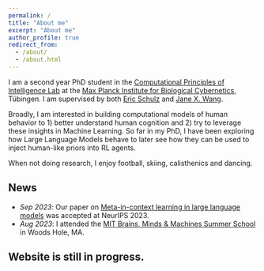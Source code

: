 ```yaml
---
permalink: /
title: "About me"
excerpt: "About me"
author_profile: true
redirect_from: 
  - /about/
  - /about.html
---
```


I am a second year PhD student in the [Computational Principles of Intelligence Lab](http://cpilab.org/) at the [Max Planck Institute for Biological Cybernetics](https://www.kyb.tuebingen.mpg.de/en), Tübingen. I am supervised by both [Eric Schulz](https://cpilab.org/eric.html) and [Jane X. Wang](http://www.janexwang.com/). 

Broadly, I am interested in building computational models of human behavior to 1) better understand human cognition and 2) try to leverage these insights in Machine Learning. So far in my PhD, I have been exploring how Large Language Models behave to later see how they can be used to inject human-like priors into RL agents.

When not doing research, I enjoy football, skiing, calisthenics and dancing. 

## News

- *Sep 2023*: Our paper on [Meta-in-context learning in large language models](https://arxiv.org/pdf/2305.12907.pdf) was accepted at NeurIPS 2023.
- *Aug 2023*: I attended the [MIT Brains, Minds & Machines Summer School](https://cbmm.mit.edu/summer-school) in Woods Hole, MA.

## Website is still in progress.